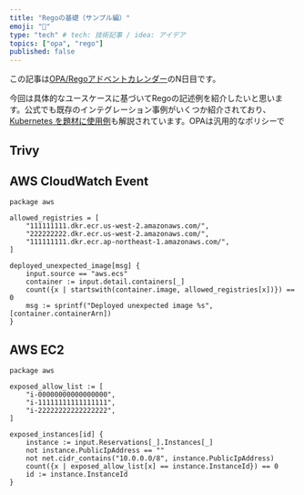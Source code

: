 ```yaml
---
title: "Regoの基礎（サンプル編）"
emoji: "🤖"
type: "tech" # tech: 技術記事 / idea: アイデア
topics: ["opa", "rego"]
published: false
---
```


この記事は[OPA/Regoアドベントカレンダー](https://adventar.org/calendars/6601)のN日目です。

今回は具体的なユースケースに基づいてRegoの記述例を紹介したいと思います。公式でも既存のインテグレーション事例がいくつか紹介されており、[Kubernetes を題材に使用例](https://www.openpolicyagent.org/docs/latest/kubernetes-primer/)も解説されています。OPAは汎用的なポリシーで

## Trivy

## AWS CloudWatch Event

```rego
package aws

allowed_registries = [
    "111111111.dkr.ecr.us-west-2.amazonaws.com/",
    "222222222.dkr.ecr.us-west-2.amazonaws.com/",
    "111111111.dkr.ecr.ap-northeast-1.amazonaws.com/",
]

deployed_unexpected_image[msg] {
    input.source == "aws.ecs"
    container := input.detail.containers[_]
    count({x | startswith(container.image, allowed_registries[x])}) == 0
    msg := sprintf("Deployed unexpected image %s", [container.containerArn])
}
```

## AWS EC2

```rego
package aws

exposed_allow_list := [
    "i-00000000000000000",
    "i-11111111111111111",
    "i-22222222222222222",
]

exposed_instances[id] {
    instance := input.Reservations[_].Instances[_]
    not instance.PublicIpAddress == ""
    not net.cidr_contains("10.0.0.0/8", instance.PublicIpAddress)
    count({x | exposed_allow_list[x] == instance.InstanceId}) == 0
    id := instance.InstanceId
}
```
